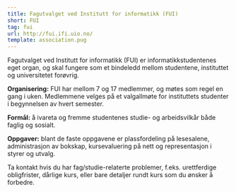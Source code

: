 ```yaml
---
title: Fagutvalget ved Institutt for informatikk (FUI)
short: FUI
tag: fui
url: http://fui.ifi.uio.no/
template: association.pug
---
```


Fagutvalget ved Institutt for informatikk (FUI) er informatikkstudentenes eget organ, og skal fungere som et bindeledd mellom studentene, instituttet og universitetet forøvrig.

**Organisering:** FUI har mellom 7 og 17 medlemmer, og møtes som regel en gang i uken. Medlemmene velges på et valgallmøte for instituttets studenter i begynnelsen av hvert semester.

**Formål:** å ivareta og fremme studentenes studie- og arbeidsvilkår både faglig og sosialt.

**Oppgaver:** blant de faste oppgavene er plassfordeling på lesesalene, administrasjon av bokskap, kursevaluering på nett og representasjon i styrer og utvalg.

Ta kontakt hvis du har fag/studie-relaterte problemer, f.eks. urettferdige obligfrister, dårlige kurs, eller bare detaljer rundt kurs som du ønsker å forbedre.